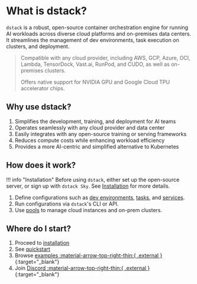 # What is dstack?

`dstack` is a robust, open-source container orchestration engine for running AI workloads across diverse cloud platforms
and on-premises data centers.
It streamlines the management of dev environments, task execution on clusters, and deployment.

> Compatible with any cloud provider, including AWS, GCP, Azure, OCI, Lambda, TensorDock, Vast.ai, RunPod, and CUDO, as
> well as on-premises clusters.
>
> Offers native support for NVIDIA GPU and Google Cloud TPU accelerator chips.

## Why use dstack?

1. Simplifies the development, training, and deployment for AI teams
2. Operates seamlessly with any cloud provider and data center
3. Easily integrates with any open-source training or serving frameworks
4. Reduces compute costs while enhancing workload efficiency
5. Provides a more AI-centric and simplified alternative to Kubernetes

## How does it work?

!!! info "Installation"
    Before using `dstack`, either set up the open-source server, or sign up
    with `dstack Sky`.
    See [Installation](installation/index.md) for more details.

1. Define configurations such as [dev environments](concepts/dev-environments.md), [tasks](concepts/tasks.md), 
   and [services](concepts/services.md).
2. Run configurations via `dstack`'s CLI or API.
3. Use [pools](concepts/pools.md) to manage cloud instances and on-prem clusters.

## Where do I start?

1. Proceed to [installation](installation/index.md)
2. See [quickstart](quickstart.md)
3. Browse [examples :material-arrow-top-right-thin:{ .external }](https://github.com/dstackai/dstack/tree/master/examples){:target="_blank"}
4. Join [Discord :material-arrow-top-right-thin:{ .external }](https://discord.gg/u8SmfwPpMd){:target="_blank"}